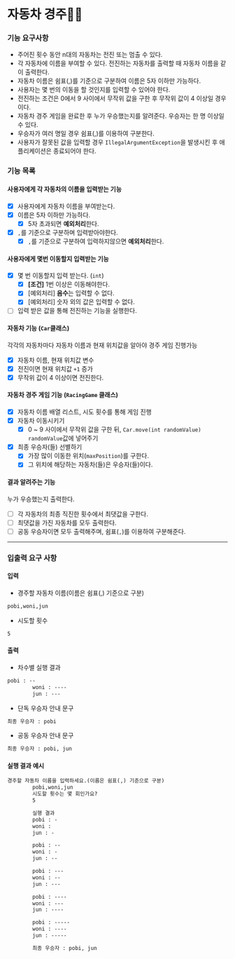 # 자동차 경주🚗🚕

### 기능 요구사항

- 주어진 횟수 동안 n대의 자동차는 전진 또는 멈출 수 있다.
- 각 자동차에 이름을 부여할 수 있다. 전진하는 자동차를 출력할 때 자동차 이름을 같이 출력한다.
- 자동차 이름은 쉼표(,)를 기준으로 구분하여 이름은 5자 이하만 가능하다.
- 사용자는 몇 번의 이동을 할 것인지를 입력할 수 있어야 한다.
- 전진하는 조건은 0에서 9 사이에서 무작위 값을 구한 후 무작위 값이 4 이상일 경우이다.
- 자동차 경주 게임을 완료한 후 누가 우승했는지를 알려준다. 우승자는 한 명 이상일 수 있다.
- 우승자가 여러 명일 경우 쉼표(,)를 이용하여 구분한다.
- 사용자가 잘못된 값을 입력할 경우 `IllegalArgumentException`을 발생시킨 후 애플리케이션은 종료되어야 한다.

### 기능 목록

#### 사용자에게 각 자동차의 이름을 입력받는 기능

- [x] 사용자에게 자동차 이름을 부여받는다.
- [x] 이름은 5자 이하만 가능하다.
    - [x] 5자 초과되면 **예외처리**한다.
- [x] `,`를 기준으로 구분하며 입력받아야한다.
    - [x] `,`를 기준으로 구분하여 입력하지않으면 **예외처리**한다.

#### 사용자에게 몇번 이동할지 입력받는 기능

- [x] 몇 번 이동할지 입력 받는다. (`int`)
    - [x] **[조건]** 1번 이상은 이동해야한다.
    - [x] [예외처리] **음수**는 입력할 수 없다.
    - [x] [예외처리] 숫자 외의 값은 입력할 수 없다.
- [ ] 입력 받은 값을 통해 전진하는 기능을 실행한다.

#### 자동차 기능 (`Car`클래스)

각각의 자동차마다 자동차 이름과 현재 위치값을 알아야 경주 게임 진행가능

- [x] 자동차 이름, 현재 위치값 변수
- [x] 전진이면 현재 위치값 `+1` 증가
- [x] 무작위 값이 4 이상이면 전진한다.

#### 자동차 경주 게임 기능 (`RacingGame` 클래스)

- [x] 자동차 이름 배열 리스트, 시도 횟수를 통해 게임 진행
- [x] 자동차 이동시키기
    - [x] 0 ~ 9 사이에서 무작위 값을 구한 뒤, `Car.move(int randomValue)` `randomValue`값에 넣어주기
- [x] 최종 우승자(들) 선별하기
    - [x] 가장 많이 이동한 위치(`maxPosition`)를 구한다.
    - [x] 그 위치에 해당하는 자동차(들)은 우승자(들)이다.

#### 결과 알려주는 기능

누가 우승했는지 출력한다.

- [ ] 각 자동차의 최종 직진한 횟수에서 최댓값을 구한다.
- [ ] 최댓값을 가진 자동차를 모두 출력한다.
- [ ] 공동 우승자이면 모두 출력해주며, 쉼표(`,`)를 이용하여 구분해준다.

---------------------------

### 입출력 요구 사항

#### 입력

- 경주할 자동차 이름(이름은 쉼표(,) 기준으로 구분)

```dtd
pobi,woni,jun
```

- 시도할 횟수

```dtd
5
```

#### 출력

- 차수별 실행 결과

```dtd
pobi : --
        woni : ----
        jun : ---
```

- 단독 우승자 안내 문구

```dtd
최종 우승자 : pobi
```

- 공동 우승자 안내 문구

```dtd
최종 우승자 : pobi, jun
```

#### 실행 결과 예시

```dtd
경주할 자동차 이름을 입력하세요.(이름은 쉼표(,) 기준으로 구분)
        pobi,woni,jun
        시도할 횟수는 몇 회인가요?
        5

        실행 결과
        pobi : -
        woni :
        jun : -

        pobi : --
        woni : -
        jun : --

        pobi : ---
        woni : --
        jun : ---

        pobi : ----
        woni : ---
        jun : ----

        pobi : -----
        woni : ----
        jun : -----

        최종 우승자 : pobi, jun
```
